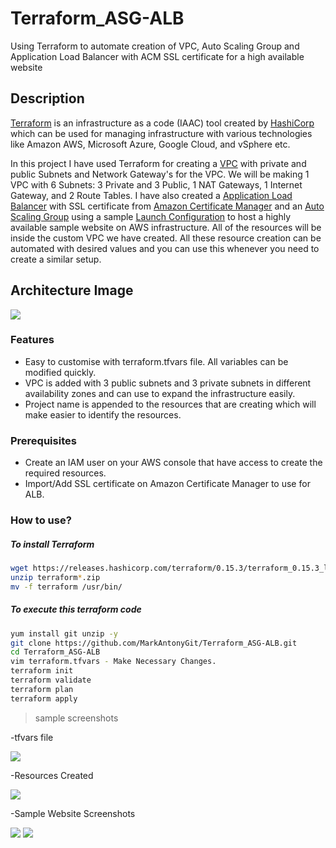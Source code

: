 # Terraform_ASG-ALB
Using Terraform to automate creation of VPC, Auto Scaling Group and Application Load Balancer with ACM SSL certificate for a high available website

## Description 

[Terraform](https://www.terraform.io/intro/) is an infrastructure as a code (IAAC) tool created by [HashiCorp](https://www.hashicorp.com/) which can be used for managing infrastructure with various technologies like Amazon AWS, Microsoft Azure, Google Cloud, and vSphere etc. 

In this project I have used Terraform for creating a [VPC](https://aws.amazon.com/vpc/) with private and public Subnets and Network Gateway's for the VPC. We will be making 1 VPC with 6 Subnets: 3 Private and 3 Public, 1 NAT Gateways, 1 Internet Gateway, and 2 Route Tables. I have also created a [Application Load Balancer](https://docs.aws.amazon.com/elasticloadbalancing/latest/application/introduction.html) with SSL certificate from [Amazon Certificate Manager](https://aws.amazon.com/certificate-manager/) and an [Auto Scaling Group](https://aws.amazon.com/autoscaling) using a sample [Launch Configuration](https://docs.aws.amazon.com/autoscaling/ec2/userguide/LaunchConfiguration.html) to host a highly available sample website on AWS infrastructure. All of the resources will be inside the custom VPC we have created. All these resource creation can be automated with desired values and you can use this whenever you need to create a similar setup.

## Architecture Image

![](https://i.ibb.co/cXkCH1H/VPC-ALB-ASG.jpg)

### Features

- Easy to customise with terraform.tfvars file. All variables can be modified quickly.
- VPC is added with 3 public subnets and 3 private subnets in different availability zones and can use to expand the infrastructure easily. 
- Project name is appended to the resources that are creating which will make easier to identify the resources.

### Prerequisites 
- Create an IAM user on your AWS console that have access to create the required resources.
- Import/Add SSL certificate on Amazon Certificate Manager to use for ALB.

### How to use?

##### To install Terraform

```sh
wget https://releases.hashicorp.com/terraform/0.15.3/terraform_0.15.3_linux_amd64.zip
unzip terraform*.zip
mv -f terraform /usr/bin/
```

##### To execute this terraform code

```sh
yum install git unzip -y
git clone https://github.com/MarkAntonyGit/Terraform_ASG-ALB.git
cd Terraform_ASG-ALB
vim terraform.tfvars - Make Necessary Changes.
terraform init
terraform validate
terraform plan
terraform apply
```

> sample screenshots

-tfvars file

![](https://i.ibb.co/4pjp73h/git4.jpg)

-Resources Created 

![](https://i.ibb.co/80yY55S/git1.jpg)

-Sample Website Screenshots 

![](https://i.ibb.co/HHz8GBR/git3.jpg)
![](https://i.ibb.co/sChP1L6/git2.jpg)

